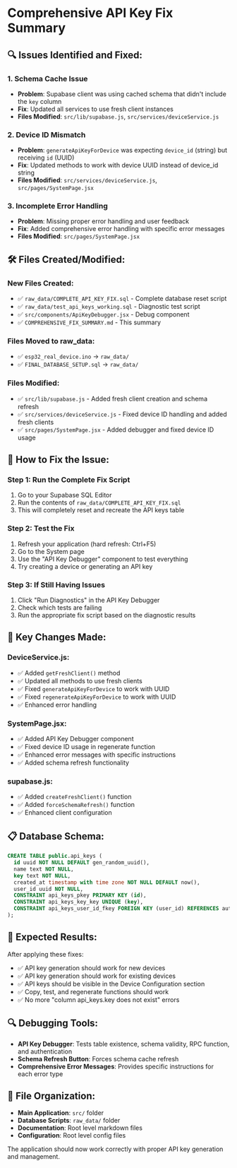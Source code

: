 # Comprehensive API Key Fix Summary

## 🔍 **Issues Identified and Fixed:**

### 1. **Schema Cache Issue**
- **Problem**: Supabase client was using cached schema that didn't include the `key` column
- **Fix**: Updated all services to use fresh client instances
- **Files Modified**: `src/lib/supabase.js`, `src/services/deviceService.js`

### 2. **Device ID Mismatch**
- **Problem**: `generateApiKeyForDevice` was expecting `device_id` (string) but receiving `id` (UUID)
- **Fix**: Updated methods to work with device UUID instead of device_id string
- **Files Modified**: `src/services/deviceService.js`, `src/pages/SystemPage.jsx`

### 3. **Incomplete Error Handling**
- **Problem**: Missing proper error handling and user feedback
- **Fix**: Added comprehensive error handling with specific error messages
- **Files Modified**: `src/pages/SystemPage.jsx`

## 🛠️ **Files Created/Modified:**

### **New Files Created:**
- ✅ `raw_data/COMPLETE_API_KEY_FIX.sql` - Complete database reset script
- ✅ `raw_data/test_api_keys_working.sql` - Diagnostic test script
- ✅ `src/components/ApiKeyDebugger.jsx` - Debug component
- ✅ `COMPREHENSIVE_FIX_SUMMARY.md` - This summary

### **Files Moved to raw_data:**
- ✅ `esp32_real_device.ino` → `raw_data/`
- ✅ `FINAL_DATABASE_SETUP.sql` → `raw_data/`

### **Files Modified:**
- ✅ `src/lib/supabase.js` - Added fresh client creation and schema refresh
- ✅ `src/services/deviceService.js` - Fixed device ID handling and added fresh clients
- ✅ `src/pages/SystemPage.jsx` - Added debugger and fixed device ID usage

## 🚀 **How to Fix the Issue:**

### **Step 1: Run the Complete Fix Script**
1. Go to your Supabase SQL Editor
2. Run the contents of `raw_data/COMPLETE_API_KEY_FIX.sql`
3. This will completely reset and recreate the API keys table

### **Step 2: Test the Fix**
1. Refresh your application (hard refresh: Ctrl+F5)
2. Go to the System page
3. Use the "API Key Debugger" component to test everything
4. Try creating a device or generating an API key

### **Step 3: If Still Having Issues**
1. Click "Run Diagnostics" in the API Key Debugger
2. Check which tests are failing
3. Run the appropriate fix script based on the diagnostic results

## 🔧 **Key Changes Made:**

### **DeviceService.js:**
- ✅ Added `getFreshClient()` method
- ✅ Updated all methods to use fresh clients
- ✅ Fixed `generateApiKeyForDevice` to work with UUID
- ✅ Fixed `regenerateApiKeyForDevice` to work with UUID
- ✅ Enhanced error handling

### **SystemPage.jsx:**
- ✅ Added API Key Debugger component
- ✅ Fixed device ID usage in regenerate function
- ✅ Enhanced error messages with specific instructions
- ✅ Added schema refresh functionality

### **supabase.js:**
- ✅ Added `createFreshClient()` function
- ✅ Added `forceSchemaRefresh()` function
- ✅ Enhanced client configuration

## 📋 **Database Schema:**
```sql
CREATE TABLE public.api_keys (
  id uuid NOT NULL DEFAULT gen_random_uuid(),
  name text NOT NULL,
  key text NOT NULL,
  created_at timestamp with time zone NOT NULL DEFAULT now(),
  user_id uuid NOT NULL,
  CONSTRAINT api_keys_pkey PRIMARY KEY (id),
  CONSTRAINT api_keys_key_key UNIQUE (key),
  CONSTRAINT api_keys_user_id_fkey FOREIGN KEY (user_id) REFERENCES auth.users (id) ON DELETE CASCADE
);
```

## 🎯 **Expected Results:**
After applying these fixes:
- ✅ API key generation should work for new devices
- ✅ API key generation should work for existing devices
- ✅ API keys should be visible in the Device Configuration section
- ✅ Copy, test, and regenerate functions should work
- ✅ No more "column api_keys.key does not exist" errors

## 🔍 **Debugging Tools:**
- **API Key Debugger**: Tests table existence, schema validity, RPC function, and authentication
- **Schema Refresh Button**: Forces schema cache refresh
- **Comprehensive Error Messages**: Provides specific instructions for each error type

## 📁 **File Organization:**
- **Main Application**: `src/` folder
- **Database Scripts**: `raw_data/` folder
- **Documentation**: Root level markdown files
- **Configuration**: Root level config files

The application should now work correctly with proper API key generation and management. 